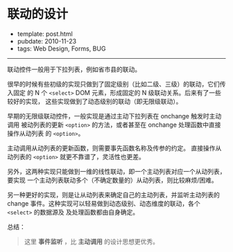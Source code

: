 
# 联动的设计

- template: post.html
- pubdate: 2010-11-23
- tags: Web Design, Forms, BUG

----

联动控件一般用于下拉列表，例如省市县的联动。

很早的时候有些初级的实现只做到了固定级别（比如二级、三级）的联动，它们传入固定
的 N 个 `<select>` DOM 元素，形成固定的 N 级联动关系。后来有了一些较好的实现，
这些实现做到了动态级别的联动（即无限级联动）。

早期的无限级联动控件，一般实现是通过主动下拉列表在 onchange 触发时主动调用
被动列表的更新 `<option>` 的方法，或者甚至在 onchange 处理函数中直接操作从动列表
的 `<option>`。

主动调用从动列表的更新函数，则需要事先函数名称及传参的约定。
直接操作从动列表的 `<option>` 就更不靠谱了，灵活性也更差。

另外，这两种实现只能做到一维的线性联动，即一个主动列表对应一个从动列表，要实现
一个主动列表联动多个（不确定数量的）从动列表，则比较麻烦/困难。

另一种更好的实现，则是让从动列表来确定自己的主动列表，并监听主动列表的 change
事件。这种实现可以轻易做到动态级别、动态维度的联动，各个 `<select>` 的数据源及
及处理函数都由自身确定。

总结：

> 这里 **事件监听** ，比 **主动调用** 的设计思想更优秀。
